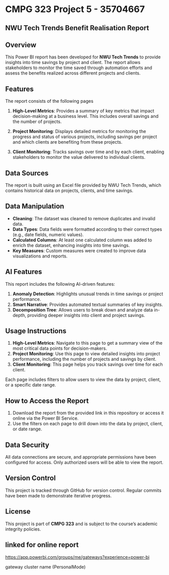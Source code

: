 # CMPG 323 Project 5 - 35704667

## NWU Tech Trends Benefit Realisation Report

## Overview
This Power BI report has been developed for **NWU Tech Trends** to provide insights into time savings by project and client. The report allows stakeholders to monitor the time saved through automation efforts and assess the benefits realized across different projects and clients.

## Features
The report consists of the following pages

1. **High-Level Metrics**: Provides a summary of key metrics that impact decision-making at a business level. This includes overall savings and the number of projects.
   
2. **Project Monitoring**: Displays detailed metrics for monitoring the progress and status of various projects, including savings per project and which clients are benefiting from these projects.
   
3. **Client Monitoring**: Tracks savings over time and by each client, enabling stakeholders to monitor the value delivered to individual clients.

## Data Sources
The report is built using an Excel file provided by NWU Tech Trends, which contains historical data on projects, clients, and time savings.

## Data Manipulation
- **Cleaning**: The dataset was cleaned to remove duplicates and invalid data.
- **Data Types**: Data fields were formatted according to their correct types (e.g., date fields, numeric values).
- **Calculated Columns**: At least one calculated column was added to enrich the dataset, enhancing insights into time savings.
- **Key Measures**: Custom measures were created to improve data visualizations and reports.

## AI Features
This report includes the following AI-driven features:
1. **Anomaly Detection**: Highlights unusual trends in time savings or project performance.
2. **Smart Narrative**: Provides automated textual summaries of key insights.
3. **Decomposition Tree**: Allows users to break down and analyze data in-depth, providing deeper insights into client and project savings.

## Usage Instructions
1. **High-Level Metrics**: Navigate to this page to get a summary view of the most critical data points for decision-makers.
2. **Project Monitoring**: Use this page to view detailed insights into project performance, including the number of projects and savings by client.
3. **Client Monitoring**: This page helps you track savings over time for each client.
   
Each page includes filters to allow users to view the data by project, client, or a specific date range.

## How to Access the Report
1. Download the report from the provided link in this repository or access it online via the Power BI Service.
2. Use the filters on each page to drill down into the data by project, client, or date range.

## Data Security
All data connections are secure, and appropriate permissions have been configured for access. Only authorized users will be able to view the report. 

## Version Control
This project is tracked through GitHub for version control. Regular commits have been made to demonstrate iterative progress.

## License
This project is part of **CMPG 323** and is subject to the course’s academic integrity policies.

## linked for online report
https://app.powerbi.com/groups/me/gateways?experience=power-bi

gateway cluster name (PersonalMode)
